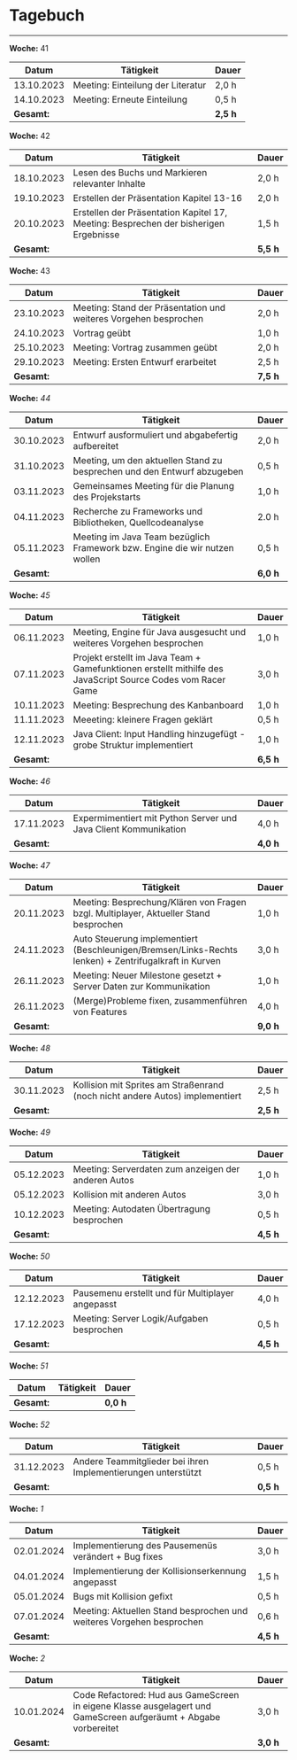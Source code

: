 # Tagebuch
---

**Woche:** 41

| Datum       | Tätigkeit                                  | Dauer  |
|-------------|---------------------------------------------|--------|
| 13.10.2023  |     Meeting: Einteilung der Literatur       | 2,0 h  |
| 14.10.2023  |     Meeting: Erneute Einteilung             | 0,5 h  |
| **Gesamt:**  |                                            | **2,5 h**  |


**Woche:** 42

| Datum       | Tätigkeit                                  | Dauer  |
|-------------|---------------------------------------------|--------|
| 18.10.2023  | Lesen des Buchs und Markieren relevanter Inhalte | 2,0 h  |
| 19.10.2023  | Erstellen der Präsentation Kapitel 13-16 | 2,0 h  |
| 20.10.2023  | Erstellen der Präsentation Kapitel 17, Meeting: Besprechen der bisherigen Ergebnisse | 1,5 h  |
| **Gesamt:**  |                                            | **5,5 h**  |

**Woche:** 43

| Datum       | Tätigkeit                                  | Dauer  |
|-------------|---------------------------------------------|--------|
| 23.10.2023  |     Meeting: Stand der Präsentation und weiteres Vorgehen besprochen    | 2,0 h  |
| 24.10.2023  |     Vortrag geübt   | 1,0 h  |
| 25.10.2023  |     Meeting: Vortrag zusammen geübt   | 2,0 h  |
| 29.10.2023  |     Meeting: Ersten Entwurf erarbeitet | 2,5 h  |
| **Gesamt:**  |                                            | **7,5 h**  |

**Woche:** *44*

| Datum       | Tätigkeit                                  | Dauer  |
|-------------|---------------------------------------------|--------|
| 30.10.2023  |   Entwurf  ausformuliert und abgabefertig aufbereitet                          | 2,0 h  |
| 31.10.2023  |   Meeting, um den aktuellen Stand zu besprechen und den Entwurf abzugeben                                     |  0,5 h |
| 03.11.2023  |    Gemeinsames Meeting für die Planung des Projekstarts                                        | 1,0 h  |
| 04.11.2023  |   Recherche zu Frameworks und Bibliotheken, Quellcodeanalyse                    | 2.0 h | 
|05.11.2023|  Meeting im Java Team bezüglich Framework bzw. Engine die wir nutzen wollen| 0,5 h|
| **Gesamt:**  |                                            | **6,0 h**  |


**Woche:** *45*

| Datum       | Tätigkeit                                  | Dauer  |
|-------------|---------------------------------------------|--------|
|06.11.2023|Meeting, Engine für Java ausgesucht und weiteres Vorgehen besprochen| 1,0 h|
|07.11.2023| Projekt erstellt im Java Team + Gamefunktionen erstellt mithilfe des JavaScript Source Codes vom Racer Game | 3,0 h |
|10.11.2023|Meeting: Besprechung des Kanbanboard | 1,0 h|
|11.11.2023|Meeeting: kleinere Fragen geklärt| 0,5 h |
|12.11.2023|Java Client: Input Handling hinzugefügt - grobe Struktur implementiert| 1,0 h |
| **Gesamt:**  |                                            | **6,5 h**  |

**Woche:** *46*

| Datum       | Tätigkeit                                  | Dauer  |
|-------------|---------------------------------------------|--------|
|17.11.2023| Expermimentiert mit Python Server und Java Client Kommunikation| 4,0 h |
| **Gesamt:**  |                                            | **4,0 h**  |


**Woche:** *47*

| Datum       | Tätigkeit                                  | Dauer  |
|-------------|---------------------------------------------|--------|
|20.11.2023| Meeting: Besprechung/Klären von Fragen bzgl. Multiplayer, Aktueller Stand besprochen| 1,0 h |
|24.11.2023| Auto Steuerung implementiert (Beschleunigen/Bremsen/Links-Rechts lenken) + Zentrifugalkraft in Kurven| 3,0 h |
|26.11.2023| Meeting: Neuer Milestone gesetzt + Server Daten zur Kommunikation| 1,0 h |
|26.11.2023| (Merge)Probleme fixen, zusammenführen von Features| 4,0 h |
| **Gesamt:**  |                                            | **9,0 h**  |

**Woche:** *48*

| Datum       | Tätigkeit                                  | Dauer  |
|-------------|---------------------------------------------|--------|
|30.11.2023| Kollision mit Sprites am Straßenrand (noch nicht andere Autos) implementiert| 2,5 h |
| **Gesamt:**  |                                            | **2,5 h**  |

**Woche:** *49*

| Datum       | Tätigkeit                                  | Dauer  |
|-------------|---------------------------------------------|--------|
|05.12.2023| Meeting: Serverdaten zum anzeigen der anderen Autos| 1,0 h |
|05.12.2023| Kollision mit anderen Autos| 3,0 h |
|10.12.2023| Meeting: Autodaten Übertragung besprochen | 0,5 h |
| **Gesamt:**  |                                            | **4,5 h**  |

**Woche:** *50*

| Datum       | Tätigkeit                                  | Dauer  |
|-------------|---------------------------------------------|--------|
|12.12.2023| Pausemenu erstellt und für Multiplayer angepasst| 4,0 h |
|17.12.2023| Meeting: Server Logik/Aufgaben besprochen | 0,5 h |
| **Gesamt:**  |                                            | **4,5 h**  |

**Woche:** *51*

| Datum       | Tätigkeit                                  | Dauer  |
|-------------|---------------------------------------------|--------|
| **Gesamt:**  |                                            | **0,0 h**  |

**Woche:** *52*

| Datum       | Tätigkeit                                  | Dauer  |
|-------------|---------------------------------------------|--------|
|31.12.2023| Andere Teammitglieder bei ihren Implementierungen unterstützt| 0,5 h |
| **Gesamt:**  |                                            | **0,5 h**  |

**Woche:** *1*

| Datum       | Tätigkeit                                  | Dauer  |
|-------------|---------------------------------------------|--------|
|02.01.2024| Implementierung des Pausemenüs verändert + Bug fixes| 3,0 h |
|04.01.2024| Implementierung der Kollisionserkennung angepasst | 1,5 h |
|05.01.2024| Bugs mit Kollision gefixt | 0,5 h |
|07.01.2024| Meeting: Aktuellen Stand besprochen und weiteres Vorgehen besprochen| 0,6 h |
| **Gesamt:**  |                                            | **4,5 h**  |

**Woche:** *2*

| Datum       | Tätigkeit                                  | Dauer  |
|-------------|---------------------------------------------|--------|
|10.01.2024| Code Refactored: Hud aus GameScreen in eigene Klasse ausgelagert und GameScreen aufgeräumt + Abgabe vorbereitet| 3,0 h |
| **Gesamt:**  |                                            | **3,0 h**  |

